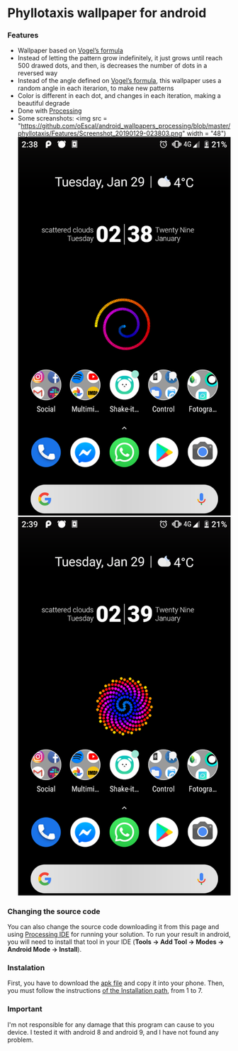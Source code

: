 # Phyllotaxis wallpaper for android

### Features

  - Wallpaper based on [Vogel’s formula](http://algorithmicbotany.org/papers/abop/abop-ch4.pdf)
  - Instead of letting the pattern grow indefinitely, it just grows until reach 500 drawed dots, and then, is decreases the number of dots in a reversed way
  - Instead of the angle defined on [Vogel’s formula](http://algorithmicbotany.org/papers/abop/abop-ch4.pdf), this wallpaper uses a random angle in each iterarion, to make new patterns
  - Color is different in each dot, and changes in each iteration, making a beautiful degrade
  - Done with [Processing](https://processing.org/)
  - Some screanshots:
<img src = "https://github.com/oEscal/android_wallpapers_processing/blob/master/phyllotaxis/Features/Screenshot_20190129-023803.png" width = "48")
![Screenshot 2](https://github.com/oEscal/android_wallpapers_processing/blob/master/phyllotaxis/Features/Screenshot_20190129-023811.png)
![Screenshot 3](https://github.com/oEscal/android_wallpapers_processing/blob/master/phyllotaxis/Features/Screenshot_20190129-023916.png)


### Changing the source code

You can also change the source code downloading it from this page and using [Processing IDE](https://processing.org/download/) for running your solution. To run your result in android, you will need to install that tool in your IDE (**Tools -> Add Tool -> Modes -> Android Mode -> Install**).


### Instalation

First, you have to download the [apk file](https://github.com/oEscal/android_wallpapers_processing/raw/master/phyllotaxis/Installation/base.apk) and copy it into your phone. Then, you must follow the instructions [of the Installation path](https://github.com/oEscal/android_wallpapers_processing/tree/master/phyllotaxis/Installation), from 1 to 7.

### Important
I'm not responsible for any damage that this program can cause to you device. I tested it with android 8 and android 9, and I have not found any problem.
